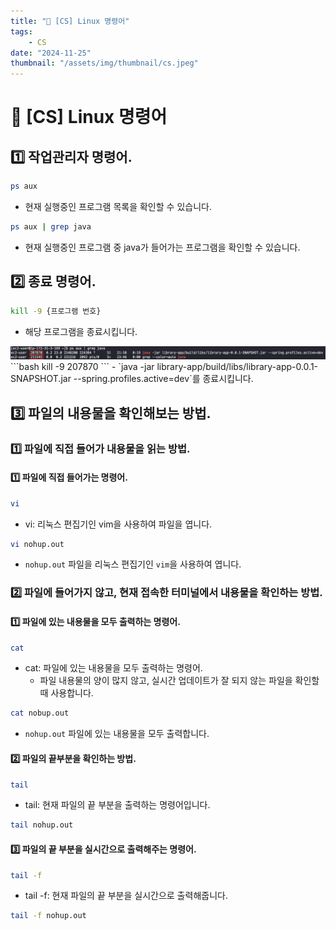 ```yaml
---
title: "💾 [CS] Linux 명령어"
tags:
    - CS
date: "2024-11-25"
thumbnail: "/assets/img/thumbnail/cs.jpeg"
---
```


# 💾 [CS] Linux 명령어
## 1️⃣ 작업관리자 명령어.
```bash
ps aux
```
- 현재 실행중인 프로그램 목록을 확인할 수 있습니다.

```bash
ps aux | grep java
```
- 현재 실행중인 프로그램 중 java가 들어가는 프로그램을 확인할 수 있습니다.

## 2️⃣ 종료 명령어.
```bash
kill -9 {프로그램 번호}
```
- 해당 프로그램을 종료시킵니다.

<img src = "https://github.com/devKobe24/images2/blob/main/program_number.png?raw=true">
```bash
kill -9 207870
```
- `java -jar library-app/build/libs/library-app-0.0.1-SNAPSHOT.jar --spring.profiles.active=dev`를 종료시킵니다.

## 3️⃣ 파일의 내용물을 확인해보는 방법.
### 1️⃣ 파일에 직접 들어가 내용물을 읽는 방법.
#### 1️⃣ 파일에 직접 들어가는 명령어.
```bash
vi
```
- vi: 리눅스 편집기인 vim을 사용하여 파일을 엽니다.

```bash
vi nohup.out
```
- `nohup.out` 파일을 리눅스 편집기인 `vim`을 사용하여 엽니다.

### 2️⃣ 파일에 들어가지 않고, 현재 접속한 터미널에서 내용물을 확인하는 방법.
#### 1️⃣ 파일에 있는 내용물을 모두 출력하는 명령어.
```bash
cat
```
- cat: 파일에 있는 내용물을 모두 출력하는 명령어.
    - 파일 내용물의 양이 많지 않고, 실시간 업데이트가 잘 되지 않는 파일을 확인할 때 사용합니다.

```bash
cat nobup.out
```
- `nohup.out` 파일에 있는 내용물을 모두 출력합니다.

#### 2️⃣ 파일의 끝부분을 확인하는 방법.
```bash
tail
```
- tail: 현재 파일의 끝 부분을 출력하는 명령어입니다.

```bash
tail nohup.out
```

#### 3️⃣ 파일의 끝 부분을 실시간으로 출력해주는 명령어.
```bash
tail -f
```
- tail -f: 현재 파일의 끝 부분을 실시간으로 출력해줍니다.

```bash
tail -f nohup.out
```
